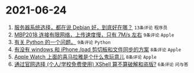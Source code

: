 # 2021-06-24

1. [服务器系统选择，都在说 Debian 好，到底好在哪？](https://www.v2ex.com/t/785459) `13条评论` `程序员`
1. [MBP2018 连接有限网络，上传速度慢，只有 7M/s 左右](https://www.v2ex.com/t/785451) `9条评论` `Apple`
1. [有关 Python 的一个问题。](https://www.v2ex.com/t/785441) `9条评论` `Python`
1. [有没有 windows 和 iPhone /pad 剪切板和文件同步的方案](https://www.v2ex.com/t/785447) `8条评论` `Apple`
1. [Apple Watch 上面的喜马拉雅是个什么鬼玩意儿](https://www.v2ex.com/t/785444) `8条评论` `Apple`
1. [通过官网选择 (个人/学校免费使用) XShell 算不算破解和盗版?](https://www.v2ex.com/t/785449) `6条评论` `问与答`
